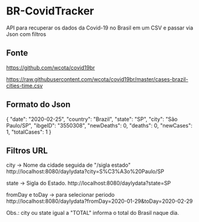 # BR-CovidTracker
API para recuperar os dados da Covid-19 no Brasil em um CSV e passar via Json com filtros

## Fonte

https://github.com/wcota/covid19br

https://raw.githubusercontent.com/wcota/covid19br/master/cases-brazil-cities-time.csv

## Formato do Json

{
"date": "2020-02-25",
"country": "Brazil",
"state": "SP",
"city": "São Paulo/SP",
"ibgeID": "3550308",
"newDeaths": 0,
"deaths": 0,
"newCases": 1,
"totalCases": 1
}

## Filtros URL

city -> Nome da cidade seguida de "/sigla estado"
http://localhost:8080/daylydata?city=S%C3%A3o%20Paulo/SP

state -> Sigla do Estado.
http://localhost:8080/daylydata?state=SP

fromDay e toDay -> para selecionar periodo
http://localhost:8080/daylydata?fromDay=2020-01-29&toDay=2020-02-29

Obs.: city ou state igual a "TOTAL" informa o total do Brasil naque dia.

